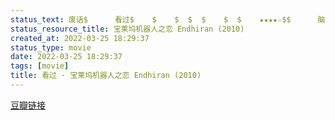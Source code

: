 ```yaml
---
status_text: 废话$      看过$    $    $  $  $    $  $    ★★★★☆$$      脑洞可以
status_resource_title: 宝莱坞机器人之恋 Endhiran‎ (2010)
created_at: 2022-03-25 18:29:37
status_type: movie
date: 2022-03-25 18:29:37
tags: [movie]
title: 看过 - 宝莱坞机器人之恋 Endhiran‎ (2010)
---
```

[豆瓣链接](https://movie.douban.com/subject/3262091/)
